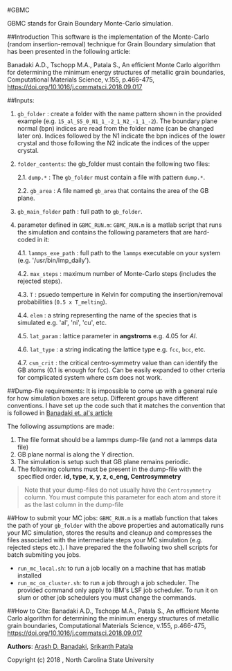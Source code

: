 #GBMC

GBMC stands for Grain Boundary Monte-Carlo simulation. 


##Introduction
This software is the implementation of the Monte-Carlo (random insertion-removal) technique for Grain Boundary simulation that has been presented in the following article:

Banadaki A.D., Tschopp M.A., Patala S., An efficient Monte Carlo algorithm for determining the minimum energy structures of metallic grain boundaries, Computational Materials Science, v.155, p.466-475, https://doi.org/10.1016/j.commatsci.2018.09.017



##Inputs:

1.  ```gb_folder```      : create a folder with the name pattern shown in the provided example (e.g. ```15_al_S5_0_N1_1_-2_1_N2_-1_1_-2```). The boundary plane normal (bpn) indices are read from the folder name (can be changed later on). Indices followed by the N1 indicate the bpn indices of the lower crystal and those following the N2 indicate the indices of the upper crystal.
2.  ```folder_contents```: the gb_folder must contain the following two files:
	
	
	2.1.  ```dump.*```      : The ```gb_folder``` must contain a file with pattern ```dump.*```.
	
	2.2.  ```gb_area```        : A file named ```gb_area``` that contains the area of the GB plane.

3.  ```gb_main_folder``` path  : full path to ```gb_folder```.
4.  parameter defined in ```GBMC_RUN.m```: ```GBMC_RUN.m``` is a matlab script that runs the simulation and contains the following parameters that are hard-coded in it:

	4.1.  ```lammps_exe_path``` : full path to the ```lammps``` executable on your system (e.g. '/usr/bin/lmp_daily').

	4.2.  ```max_steps```       : maximum number of Monte-Carlo steps (includes the rejected steps).

	4.3.  ```T```               : psuedo temperture in Kelvin for computing the insertion/removal probabilities (```0.5 x T_melting```).

	4.4.  ```elem```            : a string representing the name of the species that is simulated e.g. 'al', 'ni', 'cu', etc.

	4.5.  ```lat_param```       : lattice parameter in __angstroms__ e.g. 4.05 for _Al_.

	4.6.  ```lat_type```        : a string indicating the lattice type e.g. ```fcc```, ```bcc```, etc.

	4.7.  ```csm_crit```        : the critical centro-symmetry value than can identify the GB atoms (0.1 is enough for fcc). Can be easily expanded to other crteria for complicated system where csm does not work.
	


##Dump-file requirements:
It is impossible to come up with a general rule for how simulation boxes are setup.
Different groups have different conventions. I have set up the code such that it matches the convention that is followed in [Banadaki et. al's article](https://doi.org/10.1016/j.commatsci.2015.09.062)

The following assumptions are made:

1. The file format should be a lammps dump-file (and not a lammps data file)
2. GB plane normal is along the Y direction.
3. The simulation is setup such that GB plane remains periodic.
4. The following columns must be present in the dump-file with the specified order.
   __id, type, x, y, z, c_eng, Centrosymmetry__

>Note that your dump-files do not usually have the ```Centrosymmetry``` column. You must compute this parameter for each atom and store it as the last column in the dump-file

##How to submit your MC jobs:
```GBMC_RUN.m``` is a matlab function that takes the path of your ```gb_folder``` with the above properties and automatically runs your MC simulation, stores the results and cleanup and compresses the files associated with the intermediate steps your MC simulation (e.g. rejected steps etc.). I have prepared the the follwoing two shell scripts for batch submiting you jobs.

- ```run_mc_local.sh```: to run a job locally on a machine that has matlab installed
- ```run_mc_on_cluster.sh```: to run a job through a job scheduler. The provided command only apply to IBM's LSF job scheduler. To run it on slum or other job schedulers you must change the commands.

##How to Cite:
Banadaki A.D., Tschopp M.A., Patala S., An efficient Monte Carlo algorithm for determining the minimum energy structures of metallic grain boundaries, Computational Materials Science, v.155, p.466-475, https://doi.org/10.1016/j.commatsci.2018.09.017

**Authors**: [Arash D. Banadaki](adehgha@ncsu.edu), [Srikanth Patala](spatala@ncsu.edu)

Copyright (c) 2018 , North Carolina State University 